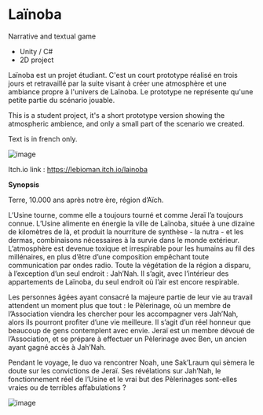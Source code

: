 # Laïnoba

Narrative and textual game

- Unity / C#
- 2D project

Laïnoba est un projet étudiant. C'est un court prototype réalisé en trois jours et retravaillé par la suite visant à créer une atmosphère et une ambiance propre à l'univers de Laïnoba. Le prototype ne représente qu'une petite partie du scénario jouable.

This is a student project, it's a short prototype version showing the atmospheric ambience, and only a small part of the scenario we created.

Text is in french only.

![image](https://user-images.githubusercontent.com/45881846/188277380-30a767f8-f723-497f-89a1-9528e45c0fe9.png)

Itch.io link : https://lebioman.itch.io/lainoba

**Synopsis**

Terre, 10.000 ans après notre ère, région d’Aïch.

L’Usine tourne, comme elle a toujours tourné et comme Jeraï l’a toujours connue. L’Usine alimente en énergie la ville de Laïnoba, située à une dizaine de kilomètres de là, et produit la nourriture de synthèse - la nutra - et les dermas, combinaisons nécessaires à la survie dans le monde extérieur. L’atmosphère est devenue toxique et irrespirable pour les humains au fil des millénaires, en plus d’être d’une composition empêchant toute communication par ondes radio. Toute la végétation de la région a disparu, à l’exception d’un seul endroit : Jah’Nah. Il s’agit, avec l’intérieur des appartements de Laïnoba, du seul endroit où l’air est encore respirable.

 Les personnes âgées ayant consacré la majeure partie de leur vie au travail attendent un moment plus que tout : le Pèlerinage, où un membre de l’Association viendra les chercher pour les accompagner vers Jah’Nah, alors ils pourront profiter d’une vie meilleure. Il s’agit d’un réel honneur que beaucoup de gens contemplent avec envie. Jeraï est un membre dévoué de l’Association, et se prépare à effectuer un Pèlerinage avec Ben, un ancien ayant gagné accès à Jah’Nah.

Pendant le voyage, le duo va rencontrer Noah, une Sak’Lraum qui sèmera le doute sur les convictions de Jeraï. Ses révélations sur Jah’Nah, le fonctionnement réel de l’Usine et le vrai but des Pèlerinages sont-elles vraies ou de terribles affabulations ?

![image](https://user-images.githubusercontent.com/45881846/188277442-8d9d0d0d-0853-43aa-91fb-2b4229a9aa60.png)
